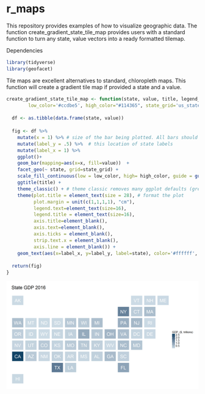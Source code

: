# r_maps

This repository provides examples of how to visualize geographic data. The function create_gradient_state_tile_map 
provides users with a standard function to turn any state, value vectors into a ready formatted tilemap.

Dependencies
```r
library(tidyverse)
library(geofacet)
```
Tile maps are excellent alternatives to standard, chloropleth maps. This function will create a gradient
tile map if provided a state and a value.
```r
create_gradient_state_tile_map <- function(state, value, title, legend_title, 
		low_color='#ccdbe5', high_color="#114365", state_grid='us_state_grid2') {
  
  df <- as.tibble(data.frame(state, value))
  
  fig <- df %>% 
    mutate(x = 1) %>% # size of the bar being plotted. All bars should be same size to make perfect squares
    mutate(label_y = .5) %>%  # this location of state labels
    mutate(label_x = 1) %>% 
    ggplot()+
    geom_bar(mapping=aes(x=x, fill=value))  +
    facet_geo(~ state, grid=state_grid) +
    scale_fill_continuous(low = low_color, high= high_color, guide = guide_colorbar(title = legend_title)) + # creates shading pattern
    ggtitle(title) +
    theme_classic() + # theme classic removes many ggplot defaults (grey background, etc)
    theme(plot.title = element_text(size = 28), # format the plot
          plot.margin = unit(c(1,1,1,1), "cm"),
          legend.text=element_text(size=16),
          legend.title = element_text(size=16),
          axis.title=element_blank(),
          axis.text=element_blank(),
          axis.ticks = element_blank(),
          strip.text.x = element_blank(),
          axis.line = element_blank()) +
    geom_text(aes(x=label_x, y=label_y, label=state), color='#ffffff', size=10) 
  
  return(fig)
}
```
![Image of Tilemap](https://github.com/NickDoesData/r_maps/blob/master/plots/gdp_tile_map.png)

